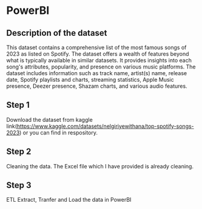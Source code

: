 # PowerBI

## Description of the dataset
This dataset contains a comprehensive list of the most famous songs of 2023 as listed on Spotify. The dataset offers a wealth of features beyond what is typically available in similar datasets. It provides insights into each song's attributes, popularity, and presence on various music platforms. The dataset includes information such as track name, artist(s) name, release date, Spotify playlists and charts, streaming statistics, Apple Music presence, Deezer presence, Shazam charts, and various audio features.

## Step 1 
Download the dataset from kaggle link(https://www.kaggle.com/datasets/nelgiriyewithana/top-spotify-songs-2023)
or you can find in respository.

## Step 2 
Cleaning the data. The Excel file which I have provided is already cleaning.

## Step 3
ETL Extract, Tranfer and Load the data in PowerBI



